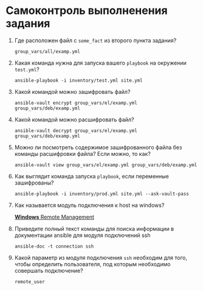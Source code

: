 # Самоконтроль выполненения задания

1. Где расположен файл с `some_fact` из второго пункта задания?

   ```
   group_vars/all/examp.yml
   ```

2. Какая команда нужна для запуска вашего `playbook` на окружении `test.yml`?

   ```
   ansible-playbook -i inventory/test.yml site.yml
   ```

3. Какой командой можно зашифровать файл?

   ```
   ansible-vault encrypt group_vars/el/examp.yml group_vars/deb/examp.yml
   ```

4. Какой командой можно расшифровать файл?

   ```
   ansible-vault decrypt group_vars/el/examp.yml group_vars/deb/examp.yml
   ```

5. Можно ли посмотреть содержимое зашифрованного файла без команды расшифровки файла? Если можно, то как?

   ```
   ansible-vault view group_vars/el/examp.yml group_vars/deb/examp.yml
   ```

6. Как выглядит команда запуска `playbook`, если переменные зашифрованы?

   ```
   ansible-playbook -i inventory/prod.yml site.yml --ask-vault-pass
   ```

7. Как называется модуль подключения к host на windows?

   [**Windows** Remote Management](https://docs.ansible.com/ansible/latest/user_guide/windows_winrm.html)

8. Приведите полный текст команды для поиска информации в документации ansible для модуля подключений ssh

   ```
   ansible-doc -t connection ssh
   ```

9. Какой параметр из модуля подключения `ssh` необходим для того, чтобы определить пользователя, под которым необходимо совершать подключение?

   ```
   remote_user
   ```

   
